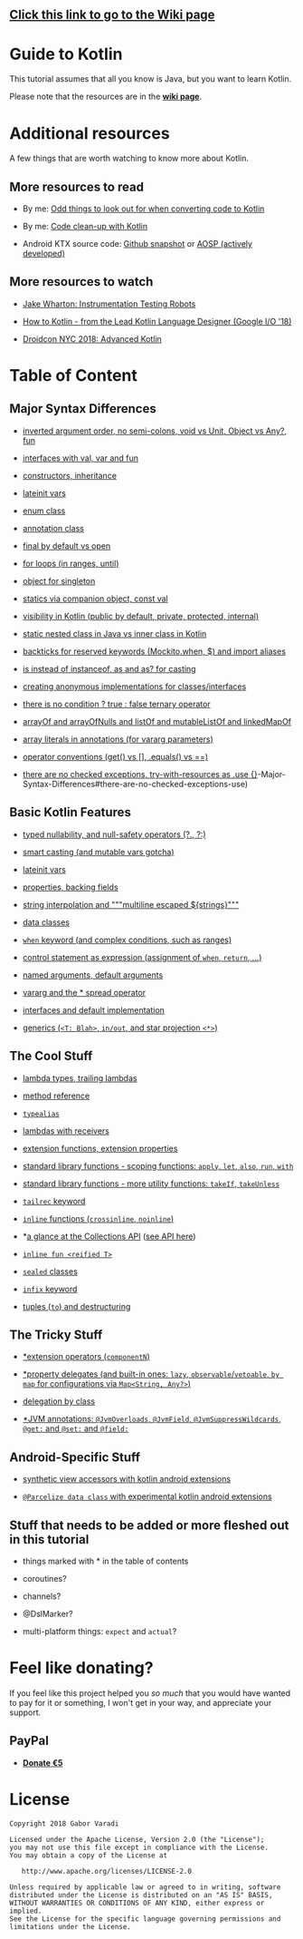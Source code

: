 ## [Click this link to go to the Wiki page](https://github.com/Zhuinden/guide-to-kotlin/wiki)

# Guide to Kotlin

This tutorial assumes that all you know is Java, but you want to learn Kotlin.

Please note that the resources are in the [**wiki page**](https://github.com/Zhuinden/guide-to-kotlin/wiki).

# Additional resources

A few things that are worth watching to know more about Kotlin.

## More resources to read

- By me: [Odd things to look out for when converting code to Kotlin](https://android.jlelse.eu/odd-things-to-look-out-for-when-converting-code-to-kotlin-a00b6239828c)

- By me: [Code clean-up with Kotlin](https://proandroiddev.com/code-clean-up-with-kotlin-19ee1c8c0719)

- Android KTX source code: [Github snapshot](https://github.com/android/android-ktx/tree/136ba4cdb3b6ece7470cbddeaf6a168021a69a30/src/main/java/androidx/core) or [AOSP (actively developed)](https://android.googlesource.com/platform/frameworks/support/+/master/core/ktx/src/main/java/androidx/core)

## More resources to watch

- [Jake Wharton: Instrumentation Testing Robots](https://academy.realm.io/posts/kau-jake-wharton-testing-robots/)

- [How to Kotlin - from the Lead Kotlin Language Designer (Google I/O '18)](https://www.youtube.com/watch?v=6P20npkvcb8)

- [Droidcon NYC 2018: Advanced Kotlin](https://www.youtube.com/watch?v=ECglKui0hpc)


# Table of Content

## Major Syntax Differences

- [inverted argument order, no semi-colons, void vs Unit, Object vs Any?, fun](https://github.com/Zhuinden/guide-to-kotlin/wiki/1.\)-Major-Syntax-Differences#inverted-argument-order-no-semi-colons-void-vs-unit-object-vs-any-fun)

- [interfaces with val, var and fun](https://github.com/Zhuinden/guide-to-kotlin/wiki/1.\)-Major-Syntax-Differences#interfaces-with-val-var-and-fun)

- [constructors, inheritance](https://github.com/Zhuinden/guide-to-kotlin/wiki/1.\)-Major-Syntax-Differences#constructors-inheritance)

- [lateinit vars](https://github.com/Zhuinden/guide-to-kotlin/wiki/1.\)-Major-Syntax-Differences#lateinit-vars)

- [enum class](https://github.com/Zhuinden/guide-to-kotlin/wiki/1.\)-Major-Syntax-Differences#enum-class)

- [annotation class](https://github.com/Zhuinden/guide-to-kotlin/wiki/1.\)-Major-Syntax-Differences#annotation-class)

- [final by default vs open](https://github.com/Zhuinden/guide-to-kotlin/wiki/1.\)-Major-Syntax-Differences#final-by-default-vs-open)

- [for loops (in ranges, until)](https://github.com/Zhuinden/guide-to-kotlin/wiki/1.\)-Major-Syntax-Differences#for-loops-in-ranges-until)

- [object for singleton](https://github.com/Zhuinden/guide-to-kotlin/wiki/1.\)-Major-Syntax-Differences#object-for-singleton)

- [statics via companion object, const val](https://github.com/Zhuinden/guide-to-kotlin/wiki/1.\)-Major-Syntax-Differences#statics-via-companion-object-const-val)

- [visibility in Kotlin (public by default, private, protected, internal)](https://github.com/Zhuinden/guide-to-kotlin/wiki/1.\)-Major-Syntax-Differences#visibility-in-kotlin-public-by-default-private-protected-internal)

- [static nested class in Java vs inner class in Kotlin](https://github.com/Zhuinden/guide-to-kotlin/wiki/1.\)-Major-Syntax-Differences#static-nested-class-in-java-vs-inner-class-in-kotlin)

- [backticks for reserved keywords (Mockito.when, $) and import aliases](https://github.com/Zhuinden/guide-to-kotlin/wiki/1.\)-Major-Syntax-Differences#backticks-for-reserved-keywords-mockitowhen--and-import-aliases)

- [is instead of instanceof, as and as? for casting](https://github.com/Zhuinden/guide-to-kotlin/wiki/1.\)-Major-Syntax-Differences#is-instead-of-instanceof-as-and-as-for-casting)

- [creating anonymous implementations for classes/interfaces](https://github.com/Zhuinden/guide-to-kotlin/wiki/1.\)-Major-Syntax-Differences#creating-anonymous-implementations-for-classesinterfaces)

- [there is no condition ? true : false ternary operator](https://github.com/Zhuinden/guide-to-kotlin/wiki/1.\)-Major-Syntax-Differences#there-is-no-condition--true--false-ternary-operator)

- [arrayOf and arrayOfNulls and listOf and mutableListOf and linkedMapOf](https://github.com/Zhuinden/guide-to-kotlin/wiki/1.\)-Major-Syntax-Differences#arrayof-and-arrayofnulls-and-listof-and-mutablelistof-and-linkedmapof)

- [array literals in annotations (for vararg parameters)](https://github.com/Zhuinden/guide-to-kotlin/wiki/1.\)-Major-Syntax-Differences#array-literal-in-annotations-even-for-single-argument-vararg-parameter)

- [operator conventions (get() vs [], .equals() vs ==)](https://github.com/Zhuinden/guide-to-kotlin/wiki/1.\)-Major-Syntax-Differences#operator-conventions-get-vs--equals-vs-)

- [there are no checked exceptions, try-with-resources as .use {}](https://github.com/Zhuinden/guide-to-kotlin/wiki/1.)-Major-Syntax-Differences#there-are-no-checked-exceptions-use)

## Basic Kotlin Features

- [typed nullability, and null-safety operators (?., ?:)](https://github.com/Zhuinden/guide-to-kotlin/wiki/2.\)-Basic-Kotlin-Features#typed-nullability-and-null-safety-operators--)

- [smart casting (and mutable vars gotcha)](https://github.com/Zhuinden/guide-to-kotlin/wiki/2.\)-Basic-Kotlin-Features#smart-casting-and-mutable-vars-gotcha)

- [lateinit vars](https://github.com/Zhuinden/guide-to-kotlin/wiki/2.\)-Basic-Kotlin-Features#lateinit-vars)

- [properties, backing fields](https://github.com/Zhuinden/guide-to-kotlin/wiki/2.\)-Basic-Kotlin-Features#properties-backing-fields)

- [string interpolation and """multiline escaped ${strings}"""](https://github.com/Zhuinden/guide-to-kotlin/wiki/2.\)-Basic-Kotlin-Features#string-interpolation-and-multiline-escaped-strings)

- [data classes](https://github.com/Zhuinden/guide-to-kotlin/wiki/2.\)-Basic-Kotlin-Features#data-classes)

- [`when` keyword (and complex conditions, such as ranges)](https://github.com/Zhuinden/guide-to-kotlin/wiki/2.\)-Basic-Kotlin-Features#when-keyword)

- [control statement as expression (assignment of `when`, `return`, ...)](https://github.com/Zhuinden/guide-to-kotlin/wiki/2.\)-Basic-Kotlin-Features#control-statement-as-expression-assignment-of-when-return)

- [named arguments, default arguments](https://github.com/Zhuinden/guide-to-kotlin/wiki/2.\)-Basic-Kotlin-Features#named-arguments-default-arguments)

- [vararg and the * spread operator](https://github.com/Zhuinden/guide-to-kotlin/wiki/2.\)-Basic-Kotlin-Features#vararg-and-the--spread-operator)

- [interfaces and default implementation](https://github.com/Zhuinden/guide-to-kotlin/wiki/2.\)-Basic-Kotlin-Features#interfaces-and-default-implementation)

- [generics (`<T: Blah>`, `in/out`, and star projection `<*>`)](https://github.com/Zhuinden/guide-to-kotlin/wiki/2.\)-Basic-Kotlin-Features#generics-t-blah-inout-and-star-projection-)

## The Cool Stuff

- [lambda types, trailing lambdas](https://github.com/Zhuinden/guide-to-kotlin/wiki/3.\)-The-Cool-Stuff#lambda-types-trailing-lambdas)

- [method reference](https://github.com/Zhuinden/guide-to-kotlin/wiki/3.\)-The-Cool-Stuff#method-reference)

- [`typealias`](https://github.com/Zhuinden/guide-to-kotlin/wiki/3.\)-The-Cool-Stuff#typealias)

- [lambdas with receivers](https://github.com/Zhuinden/guide-to-kotlin/wiki/3.\)-The-Cool-Stuff#lambdas-with-receivers)

- [extension functions, extension properties](https://github.com/Zhuinden/guide-to-kotlin/wiki/3.\)-The-Cool-Stuff#extension-functions-extension-properties)

- [standard library functions - scoping functions: `apply`, `let`, `also`, `run`, `with`](https://github.com/Zhuinden/guide-to-kotlin/wiki/3.\)-The-Cool-Stuff#standard-library-functions---scoping-functions-apply-let-also-run-with)

- [standard library functions - more utility functions: `takeIf`, `takeUnless`](https://github.com/Zhuinden/guide-to-kotlin/wiki/3.\)-The-Cool-Stuff#standard-library-functions---more-utility-functions-takeif-takeunless)

- [`tailrec` keyword](https://github.com/Zhuinden/guide-to-kotlin/wiki/3.\)-The-Cool-Stuff#tailrec-keyword)

- [`inline` functions (`crossinline`, `noinline`)](https://github.com/Zhuinden/guide-to-kotlin/wiki/3.\)-The-Cool-Stuff#inline-functions-crossinline-noinline)

- *[a glance at the Collections API](https://github.com/Zhuinden/guide-to-kotlin/wiki/3.\)-The-Cool-Stuff#a-glance-at-the-collections-api) ([see API here](https://kotlinlang.org/api/latest/jvm/stdlib/kotlin.collections/index.html#functions))

- [`inline fun <reified T>`](https://github.com/Zhuinden/guide-to-kotlin/wiki/3.\)-The-Cool-Stuff#inline-fun-reified-t)
  
- [`sealed` classes](https://github.com/Zhuinden/guide-to-kotlin/wiki/3.\)-The-Cool-Stuff#sealed-classes)

- [`infix` keyword](https://github.com/Zhuinden/guide-to-kotlin/wiki/3.\)-The-Cool-Stuff#infix-keyword)

- [tuples (`to`) and destructuring](https://github.com/Zhuinden/guide-to-kotlin/wiki/3.\)-The-Cool-Stuff#infix-keyword)

## The Tricky Stuff

- [*extension operators (`componentN`)](https://github.com/Zhuinden/guide-to-kotlin/wiki/4.\)-The-Tricky-Stuff#extension-operators-componentn)

- [*property delegates (and built-in ones: `lazy`, `observable`/`vetoable`, `by map` for configurations via `Map<String, Any?>`)](https://github.com/Zhuinden/guide-to-kotlin/wiki/4.\)-The-Tricky-Stuff#property-delegates-and-built-in-ones-lazy-observablevetoable-by-map-for-configurations-via-mapstring-any)

- [delegation by class](https://github.com/Zhuinden/guide-to-kotlin/wiki/4.\)-The-Tricky-Stuff#delegation-by-class)

- [*JVM annotations: `@JvmOverloads`, `@JvmField`, `@JvmSuppressWildcards`, `@get:` and `@set:` and `@field:`](https://github.com/Zhuinden/guide-to-kotlin/wiki/4.\)-The-Tricky-Stuff#jvm-annotations-jvmoverloads-jvmfield-jvmstatic-jvmsuppresswildcards-get-and-set-and-field)

## Android-Specific Stuff

- [synthetic view accessors with kotlin android extensions](https://github.com/Zhuinden/guide-to-kotlin/wiki/5.\)-Android-Specific-Stuff#synthetic-view-accessors-with-kotlin-android-extensions)

- [`@Parcelize data class` with experimental kotlin android extensions](https://github.com/Zhuinden/guide-to-kotlin/wiki/5.\)-Android-Specific-Stuff#parcelize-data-class-with-experimental-kotlin-android-extensions)

## Stuff that needs to be added or more fleshed out in this tutorial

- things marked with * in the table of contents

- coroutines?

- channels?

- @DslMarker?

- multi-platform things: `expect` and `actual`?

# Feel like donating?

If you feel like this project helped you *so much* that you would have wanted to pay for it or something, I won't get in your way, and appreciate your support.

## PayPal 

* **[Donate €5](https://www.paypal.me/Zhuinden/5)**

# License

    Copyright 2018 Gabor Varadi

    Licensed under the Apache License, Version 2.0 (the "License");
    you may not use this file except in compliance with the License.
    You may obtain a copy of the License at

       http://www.apache.org/licenses/LICENSE-2.0

    Unless required by applicable law or agreed to in writing, software
    distributed under the License is distributed on an "AS IS" BASIS,
    WITHOUT WARRANTIES OR CONDITIONS OF ANY KIND, either express or implied.
    See the License for the specific language governing permissions and
    limitations under the License.
